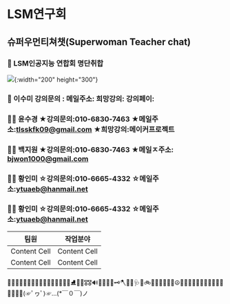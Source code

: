 # LSM연구회
## 슈퍼우먼티쳐챗(Superwoman Teacher chat)

### 🏤 LSM인공지능 연합회 명단취합

![](https://cdn.pixabay.com/photo/2014/04/03/11/55/robot-312566_960_720.png){:width="200" height="300"}


###  👸 이수미 강의문의 :               메일주소:                    희망강의:                  강의페이: 

### 👩‍🦰 윤수경  ★강의문의:010-6830-7463    ★메일주소:tlsskfk09@gmail.com   ★희망강의:메이커프로젝트   
 
### 👩🏻 백지원 ★강의문의:010-6830-7463 ★메일ㅈ주소: bjwon1000@gmail.com    

### 👸🏻 황인미  ☆강의문의:010-6665-4332    ☆메일주소:ytuaeb@hanmail.net 

### 👧🏻 황인미  ☆강의문의:010-6665-4332    ☆메일주소:ytuaeb@hanmail.net 

|     팀원       |     작업분야  |
| ------------- | ------------- |
| Content Cell  | Content Cell  |
| Content Cell  | Content Cell  |











🎄🎆🎇🎉🎑🎫🧤👗🥻👟🥿👠👡🎿🎿🥅⛸🥈🏅🎖🎖🔊🔔🔔🔐🔑🗝🪓🧫🧫🩺💉🚲🚃🚋🚦🚦🚧🚧☮💟💔💛💚🚃👠🤦‍♀️🤦‍♂️💖🚞🌌🕍💤(☞ﾟヮﾟ)☞...(*￣０￣)ノ

 



